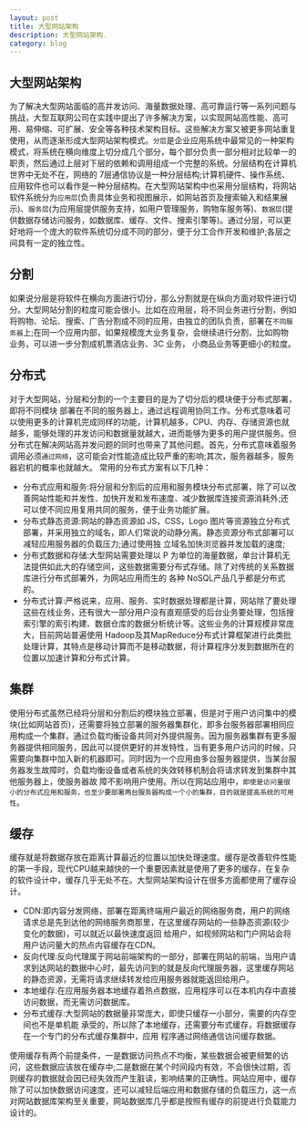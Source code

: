 ```yaml
---
layout: post
title: 大型网站架构
description: 大型网站架构.
category: blog
---
```


大型网站架构
-
为了解决大型网站面临的高并发访问、海量数据处理、高可靠运行等一系列问题与挑战，大型互联网公司在实践中提出了许多解决方案，以实现网站高性能、高可用、易伸缩、可扩展、安全等各种技术架构目标。这些解决方案又被更多网站重复使用，从而逐渐形成大型网站架构模式。`分层`是企业应用系统中最常见的一种架构模式，将系统在横向维度上切分成几个部分，每个部分负责一部分相对比较单一的职责，然后通过上层对下层的依赖和调用组成一个完整的系统。分层结构在计算机世界中无处不在，网络的 7层通信协议是一种分层结构;计算机硬件、操作系统、应用软件也可以看作是一种分层结构。在大型网站架构中也采用分层结构，将网站软件系统分为`应用层`(负责具体业务和视图展示，如网站首页及搜索输入和结果展示)、`服务层`(为应用层提供服务支持，如用户管理服务，购物车服务等)、`数据层`(提供数据存储访问服务，如数据库、缓存、文件、搜索引擎等)。通过分层，可以更好地将一个庞大的软件系统切分成不同的部分，便于分工合作开发和维护;各层之间具有一定的独立性。

分割
-
如果说分层是将软件在横向方面进行切分，那么分割就是在纵向方面对软件进行切分。大型网站分割的粒度可能会很小。比如在应用层，将不同业务进行分割，例如将购物、论坛、搜索、广告分割成不同的应用，由独立的团队负责，部署在`不同服务器`上;在同一个应用内部，如果规模庞大业务复杂，会继续进行分割，比如购物业务，可以进一步分割成机票酒店业务、3C 业务， 小商品业务等更细小的粒度。

分布式
-
对于大型网站，分层和分割的一个主要目的是为了切分后的模块便于分布式部署，即将不同模块 部署在不同的服务器上，通过远程调用协同工作。分布式意味着可以使用更多的计算机完成同样的功能，计算机越多，CPU、内存、存储资源也就越多，能够处理的并发访问和数据量就越大，进而能够为更多的用户提供服务。但分布式在解决网站高并发问题的同时也带来了其他问题。首先，分布式意味着服务调用必须`通过网络`，这可能会对性能造成比较严重的影响;其次，服务器越多，服务器宕机的概率也就越大。
常用的分布式方案有以下几种：

* 分布式应用和服务:将分层和分割后的应用和服务模块分布式部署，除了可以改善网站性能和并发性、加快开发和发布速度、减少数据库连接资源消耗外;还可以使不同应用复用共同的服务，便于业务功能扩展。
* 分布式静态资源:网站的静态资源如 JS，CSS，Logo 图片等资源独立分布式部署，并采用独立的域名，即人们常说的动静分离。静态资源分布式部署可以减轻应用服务器的负载压力;通过使用独 立域名加快浏览器并发加载的速度;
* 分布式数据和存储:大型网站需要处理以 P 为单位的海量数据，单台计算机无法提供如此大的存储空间，这些数据需要分布式存储。除了对传统的关系数据库进行分布式部署外，为网站应用而生的 各种 NoSQL产品几乎都是分布式的。
* 分布式计算:严格说来，应用、服务、实时数据处理都是计算，网站除了要处理这些在线业务，还有很大一部分用户没有直观感受的后台业务要处理，包括搜索引擎的索引构建、数据仓库的数据分析统计等。这些业务的计算规模非常庞大，目前网站普遍使用 Hadoop及其MapReduce分布式计算框架进行此类批处理计算，其特点是移动计算而不是移动数据，将计算程序分发到数据所在的位置以加速计算和分布式计算。

集群
-
使用分布式虽然已经将分层和分割后的模块独立部署，但是对于用户访问集中的模块(比如网站首页)，还需要将独立部署的服务器集群化，即多台服务器部署相同应用构成一个集群，通过负载均衡设备共同对外提供服务。因为服务器集群有更多服务器提供相同服务，因此可以提供更好的并发特性，当有更多用户访问的时候，只需要向集群中加入新的机器即可。同时因为一个应用由多台服务器提供，当某台服务器发生故障时，负载均衡设备或者系统的失效转移机制会将请求转发到集群中其他服务器上，使服务器故 障不影响用户使用。所以在网站应用中，`即使是访问量很小的分布式应用和服务，也至少要部署两台服务器构成一个小的集群，目的就是提高系统的可用性`。
 
 
缓存
-
缓存就是将数据存放在距离计算最近的位置以加快处理速度。缓存是改善软件性能的第一手段，现代CPU越来越快的一个重要因素就是使用了更多的缓存，在复杂的软件设计中，缓存几乎无处不在。大型网站架构设计在很多方面都使用了缓存设计。

* CDN:即内容分发网络，部署在距离终端用户最近的网络服务商，用户的网络请求总是先到达他的网络服务商那里，在这里缓存网站的一些静态资源(较少变化的数据)，可以就近以最快速度返回 给用户，如视频网站和门户网站会将用户访问量大的热点内容缓存在CDN。
* 反向代理:反向代理属于网站前端架构的一部分，部署在网站的前端，当用户请求到达网站的数据中心时，最先访问到的就是反向代理服务器，这里缓存网站的静态资源，无需将请求继续转发给应用服务器就能返回给用户。
* 本地缓存:在应用服务器本地缓存着热点数据，应用程序可以在本机内存中直接访问数据，而无需访问数据库。
* 分布式缓存:大型网站的数据量非常庞大，即使只缓存一小部分，需要的内存空间也不是单机能 承受的，所以除了本地缓存，还需要分布式缓存，将数据缓存在一个专门的分布式缓存集群中，应用 程序通过网络通信访问缓存数据。

使用缓存有两个前提条件，一是数据访问热点不均衡，某些数据会被更频繁的访问，这些数据应该放在缓存中;二是数据在某个时间段内有效，不会很快过期，否则缓存的数据就会因已经失效而产生脏读，影响结果的正确性。网站应用中，缓存除了可以加快数据访问速度，还可以减轻后端应用和数据存储的负载压力，这一点对网站数据库架构至关重要，网站数据库几乎都是按照有缓存的前提进行负载能力设计的。
